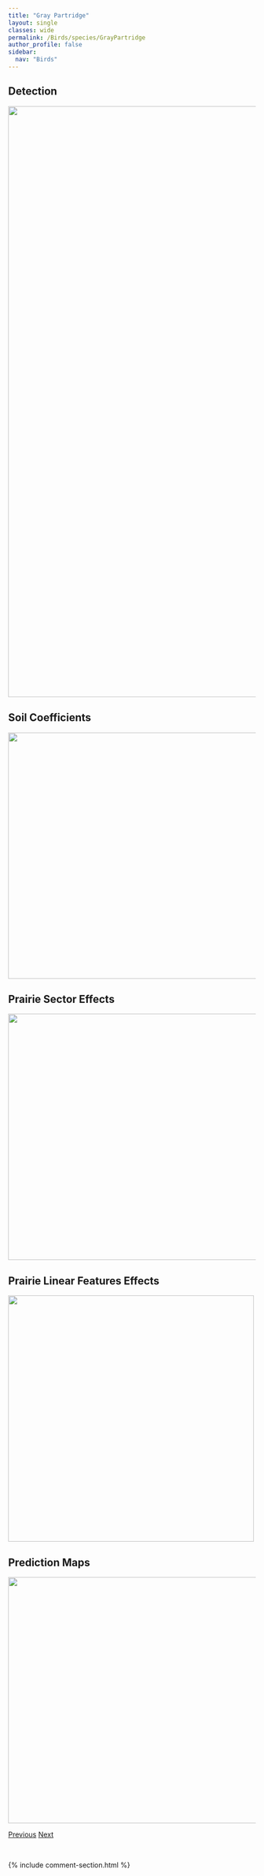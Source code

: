 ```yaml
---
title: "Gray Partridge"
layout: single
classes: wide
permalink: /Birds/species/GrayPartridge
author_profile: false
sidebar:
  nav: "Birds"
---
```


<h2>Detection</h2>

<a href="https://drive.google.com/uc?export=view&id=1j5UOaHD24LjoCWmIKxl4DdeUH0P7-Yux">
<img src="https://drive.google.com/uc?export=view&id=1j5UOaHD24LjoCWmIKxl4DdeUH0P7-Yux" height = "1200" width = "800">
</a>


<h2>Soil Coefficients</h2>

<a href="https://drive.google.com/uc?export=view&id=1ae4-zVEY4EKXDP-M2AdFFp5n735q9qVR">
<img src="https://drive.google.com/uc?export=view&id=1ae4-zVEY4EKXDP-M2AdFFp5n735q9qVR" height = "500" width = "1000">
</a>


<h2>Prairie Sector Effects</h2>

<a href="https://drive.google.com/uc?export=view&id=1AFSWH5rHAEYvgl-5218hvb-EAi2HDNEi">
<img src="https://drive.google.com/uc?export=view&id=1AFSWH5rHAEYvgl-5218hvb-EAi2HDNEi" height = "500" width = "1000">
</a>


<h2>Prairie Linear Features Effects</h2>

<a href="https://drive.google.com/uc?export=view&id=15FXUvpVcH_M1Y27vbMNJrZie0Jf1v9SM">
<img src="https://drive.google.com/uc?export=view&id=15FXUvpVcH_M1Y27vbMNJrZie0Jf1v9SM" height = "500" width = "500">
</a>


<h2>Prediction Maps</h2>

<a href="https://drive.google.com/uc?export=view&id=1oDREq5kgvbbEMS38peDezLAp7mrNu4J6">
<img src="https://drive.google.com/uc?export=view&id=1oDREq5kgvbbEMS38peDezLAp7mrNu4J6" height = "500" width = "1000">
</a>


<a href="/DevelopmentWebsite/Birds/species/GrayJay" class="pagination--pager" title="Perisoreus canadensis">Previous</a> <a href="/DevelopmentWebsite/Birds/species/GrayCatbird" class="pagination--pager" title="Dumetella carolinensis">Next</a>

<p>&nbsp;</p>

{% include comment-section.html %}
